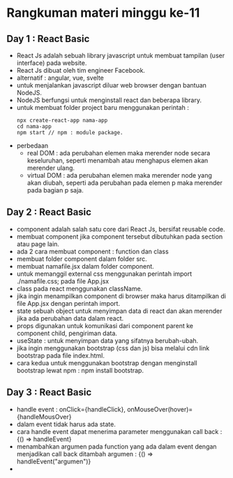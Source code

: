 # Rangkuman materi minggu ke-11
## Day 1 : React Basic
- React Js adalah sebuah library javascript untuk membuat tampilan (user interface) pada website.
- React Js  dibuat oleh tim engineer Facebook.
- alternatif : angular, vue, svelte
- untuk menjalankan javascript diluar web browser dengan bantuan NodeJS.
- NodeJS berfungsi untuk menginstall react dan beberapa library.
- untuk membuat folder project baru menggunakan perintah :
  ```
  npx create-react-app nama-app
  cd nama-app
  npm start // npm : module package.
  ```
- perbedaan
  - real DOM : ada perubahan elemen maka merender node secara keseluruhan, seperti menambah atau menghapus elemen akan merender ulang.
  - virtual DOM : ada perubahan elemen maka merender node yang akan diubah, seperti ada perubahan pada elemen p maka merender pada bagian p saja.

## Day 2 : React Basic
- component adalah salah satu core dari React Js, bersifat reusable code.
- membuat component jika component tersebut dibutuhkan pada section atau page lain.
- ada 2 cara membuat component : function dan class
- membuat folder component dalam folder src.
- membuat namafile.jsx dalam folder component.
- untuk memanggil external css menggunakan perintah import ./namafile.css; pada file App.jsx
- class pada react menggunakan className.
- jika ingin menampilkan component di browser maka harus ditampilkan di file App.jsx dengan perintah import.
- state sebuah object untuk menyimpan data di react dan akan merender jika ada perubahan data dalam react. 
- props digunakan untuk komunikasi dari component parent ke component child, pengiriman data.
- useState : untuk menyimpan data yang sifatnya berubah-ubah.
- jika ingin menggunakan bootstrap (css dan js) bisa melalui cdn link bootstrap pada file index.html.
- cara kedua untuk menggunakan bootstrap dengan menginstall bootstrap lewat npm : npm install bootstrap.

## Day 3 : React Basic
- handle event : onClick={handleClick}, onMouseOver(hover)={handleMousOver}
- dalam event tidak harus ada state.
- cara handle event dapat menerima parameter menggunakan call back : {() => handleEvent}
- menambahkan argumen pada function yang ada dalam event dengan menjadikan call back ditambah argumen : {() => handleEvent("argumen")}
- 
